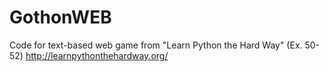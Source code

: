 # GothonWEB
Code for text-based web game from "Learn Python the Hard Way" (Ex. 50-52)
http://learnpythonthehardway.org/
